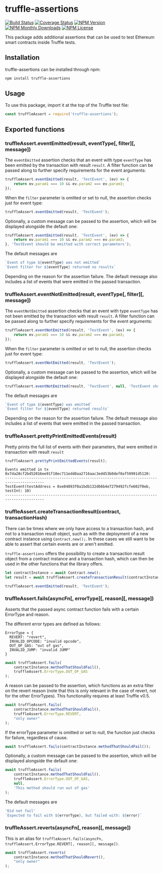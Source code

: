 # truffle-assertions

[![Build Status](https://travis-ci.org/rkalis/truffle-assertions.svg?branch=v1.0)](https://travis-ci.org/rkalis/truffle-assertions)
[![Coverage Status](https://img.shields.io/codecov/c/github/rkalis/truffle-assertions/v1.0.svg)](https://codecov.io/gh/rkalis/truffle-assertions/)
[![NPM Version](https://img.shields.io/npm/v/truffle-assertions.svg)](https://www.npmjs.com/package/truffle-assertions)
[![NPM Monthly Downloads](https://img.shields.io/npm/dm/truffle-assertions.svg)](https://www.npmjs.com/package/truffle-assertions)
[![NPM License](https://img.shields.io/npm/l/truffle-assertions.svg)](https://www.npmjs.com/package/truffle-assertions)

This package adds additional assertions that can be used to test Ethereum smart contracts inside Truffle tests.

## Installation
truffle-assertions can be installed through npm:
```bash
npm install truffle-assertions
```

## Usage
To use this package, import it at the top of the Truffle test file:
```javascript
const truffleAssert = require('truffle-assertions');
```

## Exported functions

### truffleAssert.eventEmitted(result, eventType[, filter][, message])
The `eventEmitted` assertion checks that an event with type `eventType` has been emitted by the transaction with result `result`. A filter function can be passed along to further specify requirements for the event arguments:

```javascript
truffleAssert.eventEmitted(result, 'TestEvent', (ev) => {
    return ev.param1 === 10 && ev.param2 === ev.param3;
});
```

When the `filter` parameter is omitted or set to null, the assertion checks just for event type:

```javascript
truffleAssert.eventEmitted(result, 'TestEvent');
```

Optionally, a custom message can be passed to the assertion, which will be displayed alongside the default one:

```javascript
truffleAssert.eventEmitted(result, 'TestEvent', (ev) => {
    return ev.param1 === 10 && ev.param2 === ev.param3;
}, 'TestEvent should be emitted with correct parameters');
```

The default messages are
```javascript
`Event of type ${eventType} was not emitted`
`Event filter for ${eventType} returned no results`
```
Depending on the reason for the assertion failure. The default message also includes a list of events that were emitted in the passed transaction.

### truffleAssert.eventNotEmitted(result, eventType[, filter][, message])
The `eventNotEmitted` assertion checks that an event with type `eventType` has not been emitted by the transaction with result `result`. A filter function can be passed along to further specify requirements for the event arguments:

```javascript
truffleAssert.eventNotEmitted(result, 'TestEvent', (ev) => {
    return ev.param1 === 10 && ev.param2 === ev.param3;
});
```

When the `filter` parameter is omitted or set to null, the assertion checks just for event type:

```javascript
truffleAssert.eventNotEmitted(result, 'TestEvent');
```

Optionally, a custom message can be passed to the assertion, which will be displayed alongside the default one:

```javascript
truffleAssert.eventNotEmitted(result, 'TestEvent', null, 'TestEvent should not be emitted');
```

The default messages are
```javascript
`Event of type ${eventType} was emitted`
`Event filter for ${eventType} returned results`
```
Depending on the reason for the assertion failure. The default message also includes a list of events that were emitted in the passed transaction.

### truffleAssert.prettyPrintEmittedEvents(result)
Pretty prints the full list of events with their parameters, that were emitted in transaction with result `result`

```javascript
truffleAssert.prettyPrintEmittedEvents(result);
```
```
Events emitted in tx 0x7da28cf2bd52016ee91f10ec711edd8aa2716aac3ed453b0def0af59991d5120:
----------------------------------------------------------------------------------------
TestEvent(testAddress = 0xe04893f0a1bdb132d66b4e7279492fcfe602f0eb, testInt: 10)
----------------------------------------------------------------------------------------
```

### truffleAssert.createTransactionResult(contract, transactionHash)
There can be times where we only have access to a transaction hash, and not to a transaction result object, such as with the deployment of a new contract instance using `Contract.new();`. In these cases we still want to be able to assert that certain events are or aren't emitted.

`truffle-assertions` offers the possibility to create a transaction result object from a contract instance and a transaction hash, which can then be used in the other functions that the library offers.

```javascript
let contractInstance = await Contract.new();
let result = await truffleAssert.createTransactionResult(contractInstance, contractInstance.transactionHash);

truffleAssert.eventEmitted(result, 'TestEvent');
```

### truffleAssert.fails(asyncFn[, errorType][, reason][, message])
Asserts that the passed async contract function fails with a certain ErrorType and reason.

The different error types are defined as follows:
```
ErrorType = {
  REVERT: "revert",
  INVALID_OPCODE: "invalid opcode",
  OUT_OF_GAS: "out of gas",
  INVALID_JUMP: "invalid JUMP"
}
```

```javascript
await truffleAssert.fails(
    contractInstance.methodThatShouldFail(),
    truffleAssert.ErrorType.OUT_OF_GAS
);
```

A reason can be passed to the assertion, which functions as an extra filter on the revert reason (note that this is only relevant in the case of revert, not for the other ErrorTypes). This functionality requires at least Truffle v0.5.

```javascript
await truffleAssert.fails(
    contractInstance.methodThatShouldFail(),
    truffleAssert.ErrorType.REVERT,
    "only owner"
);
```

If the errorType parameter is omitted or set to null, the function just checks for failure, regardless of cause.

```javascript
await truffleAssert.fails(contractInstance.methodThatShouldFail());
```

Optionally, a custom message can be passed to the assertion, which will be displayed alongside the default one:

```javascript
await truffleAssert.fails(
    contractInstance.methodThatShouldFail(),
    truffleAssert.ErrorType.OUT_OF_GAS,
    null,
    'This method should run out of gas'
);
```

The default messages are
```javascript
'Did not fail'
`Expected to fail with ${errorType}, but failed with: ${error}`
```

### truffleAssert.reverts(asyncFn[, reason][, message])
This is an alias for `truffleAssert.fails(asyncFn, truffleAssert.ErrorType.REVERT[, reason][, message])`.

```javascript
await truffleAssert.reverts(
    contractInstance.methodThatShouldRevert(),
    "only owner"
);
```
